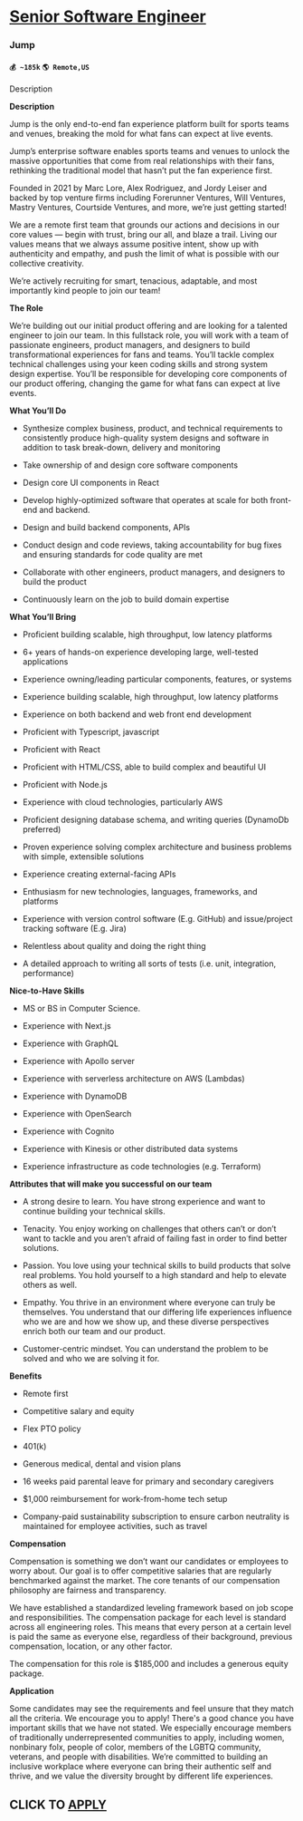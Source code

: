 # [Senior Software Engineer](https://www.remotewlb.com/apply/senior-software-engineer-77283)  
### Jump  
#### `💰 ~185k` `🌎 Remote,US`  

Description

**Description**

Jump is the only end-to-end fan experience platform built for sports teams and venues, breaking the mold for what fans can expect at live events.

Jump’s enterprise software enables sports teams and venues to unlock the massive opportunities that come from real relationships with their fans, rethinking the traditional model that hasn’t put the fan experience first.

Founded in 2021 by Marc Lore, Alex Rodriguez, and Jordy Leiser and backed by top venture firms including Forerunner Ventures, Will Ventures, Mastry Ventures, Courtside Ventures, and more, we’re just getting started!

We are a remote first team that grounds our actions and decisions in our core values — begin with trust, bring our all, and blaze a trail. Living our values means that we always assume positive intent, show up with authenticity and empathy, and push the limit of what is possible with our collective creativity.

We’re actively recruiting for smart, tenacious, adaptable, and most importantly kind people to join our team!

 **The Role**

We’re building out our initial product offering and are looking for a talented engineer to join our team. In this fullstack role, you will work with a team of passionate engineers, product managers, and designers to build transformational experiences for fans and teams. You’ll tackle complex technical challenges using your keen coding skills and strong system design expertise. You’ll be responsible for developing core components of our product offering, changing the game for what fans can expect at live events.

 **What You’ll Do**

  * Synthesize complex business, product, and technical requirements to consistently produce high-quality system designs and software in addition to task break-down, delivery and monitoring

  * Take ownership of and design core software components

  * Design core UI components in React

  * Develop highly-optimized software that operates at scale for both front-end and backend.

  * Design and build backend components, APIs

  * Conduct design and code reviews, taking accountability for bug fixes and ensuring standards for code quality are met

  * Collaborate with other engineers, product managers, and designers to build the product

  * Continuously learn on the job to build domain expertise

 **What You’ll Bring**

  * Proficient building scalable, high throughput, low latency platforms

  * 6+ years of hands-on experience developing large, well-tested applications

  * Experience owning/leading particular components, features, or systems

  * Experience building scalable, high throughput, low latency platforms

  * Experience on both backend and web front end development

  * Proficient with Typescript, javascript

  * Proficient with React

  * Proficient with HTML/CSS, able to build complex and beautiful UI

  * Proficient with Node.js

  * Experience with cloud technologies, particularly AWS

  * Proficient designing database schema, and writing queries (DynamoDb preferred)

  * Proven experience solving complex architecture and business problems with simple, extensible solutions

  * Experience creating external-facing APIs

  * Enthusiasm for new technologies, languages, frameworks, and platforms

  * Experience with version control software (E.g. GitHub) and issue/project tracking software (E.g. Jira)

  * Relentless about quality and doing the right thing

  * A detailed approach to writing all sorts of tests (i.e. unit, integration, performance)

 **Nice-to-Have Skills**

  * MS or BS in Computer Science.

  * Experience with Next.js

  * Experience with GraphQL

  * Experience with Apollo server

  * Experience with serverless architecture on AWS (Lambdas)

  * Experience with DynamoDB

  * Experience with OpenSearch

  * Experience with Cognito

  * Experience with Kinesis or other distributed data systems

  * Experience infrastructure as code technologies (e.g. Terraform)

 **Attributes that will make you successful on our team**

  * A strong desire to learn. You have strong experience and want to continue building your technical skills.

  * Tenacity. You enjoy working on challenges that others can’t or don’t want to tackle and you aren’t afraid of failing fast in order to find better solutions.

  * Passion. You love using your technical skills to build products that solve real problems. You hold yourself to a high standard and help to elevate others as well.

  * Empathy. You thrive in an environment where everyone can truly be themselves. You understand that our differing life experiences influence who we are and how we show up, and these diverse perspectives enrich both our team and our product.

  * Customer-centric mindset. You can understand the problem to be solved and who we are solving it for.

 **Benefits**

  * Remote first

  * Competitive salary and equity

  * Flex PTO policy

  * 401(k)

  * Generous medical, dental and vision plans

  * 16 weeks paid parental leave for primary and secondary caregivers

  * $1,000 reimbursement for work-from-home tech setup

  * Company-paid sustainability subscription to ensure carbon neutrality is maintained for employee activities, such as travel

 **Compensation**

Compensation is something we don’t want our candidates or employees to worry about. Our goal is to offer competitive salaries that are regularly benchmarked against the market. The core tenants of our compensation philosophy are fairness and transparency.

We have established a standardized leveling framework based on job scope and responsibilities. The compensation package for each level is standard across all engineering roles. This means that every person at a certain level is paid the same as everyone else, regardless of their background, previous compensation, location, or any other factor.

The compensation for this role is $185,000 and includes a generous equity package.

 **Application**

Some candidates may see the requirements and feel unsure that they match all the criteria. We encourage you to apply! There's a good chance you have important skills that we have not stated. We especially encourage members of traditionally underrepresented communities to apply, including women, nonbinary folx, people of color, members of the LGBTQ community, veterans, and people with disabilities. We’re committed to building an inclusive workplace where everyone can bring their authentic self and thrive, and we value the diversity brought by different life experiences.

  
## CLICK TO [APPLY](https://www.remotewlb.com/apply/senior-software-engineer-77283)

